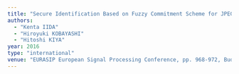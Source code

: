 ```yaml
---
title: "Secure Identification Based on Fuzzy Commitment Scheme for JPEG XR Images"
authors:
  - "Kenta IIDA"
  - "Hiroyuki KOBAYASHI"
  - "Hitoshi KIYA"
year: 2016
type: "international"
venue: "EURASIP European Signal Processing Conference, pp. 968-972, Budapest,Hungary, 2016-08-31."
---
```

